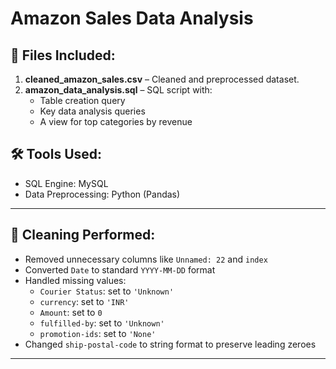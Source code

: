 # Amazon Sales Data Analysis

## 📁 Files Included:
1. **cleaned_amazon_sales.csv** – Cleaned and preprocessed dataset.
2. **amazon_data_analysis.sql** – SQL script with:
   - Table creation query
   - Key data analysis queries
   - A view for top categories by revenue

## 🛠️ Tools Used:
- SQL Engine: MySQL 
- Data Preprocessing: Python (Pandas)

---

## 🧹 Cleaning Performed:
- Removed unnecessary columns like `Unnamed: 22` and `index`
- Converted `Date` to standard `YYYY-MM-DD` format
- Handled missing values:
  - `Courier Status`: set to `'Unknown'`
  - `currency`: set to `'INR'`
  - `Amount`: set to `0`
  - `fulfilled-by`: set to `'Unknown'`
  - `promotion-ids`: set to `'None'`
- Changed `ship-postal-code` to string format to preserve leading zeroes

---

